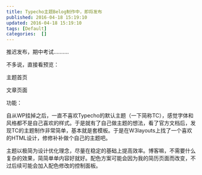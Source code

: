 ```yaml
---
title: Typecho主题Belog制作中，即将发布
published: 2016-04-18 15:19:10
updated: 2016-04-18 15:19:10
tags: [Default]
categories:  []
---
```


推迟发布，期中考试……….

不多说，直接看预览：

主题首页

文章页面

功能：

自从WP挂掉之后，一直不喜欢Typecho的默认主题（一下简称TC），感觉字体和风格都不是自己喜欢的样式。于是就有了自己做主题的想法，看了官方文档后，发现TC的主题制作非常简单，基本就是套模板。于是在W3layouts上找了一个喜欢的HTML设计，修修补补做个自己的主题吧。

主题以极简为设计优化理念，尽量在稳定的基础上提高效率。博客嘛，不需要什么复杂的效果，简简单单内容好就好。配色方案可能会因为我的简历页面而改变，不过后续可能会加入配色修改的控制面板。